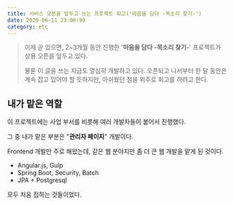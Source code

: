 ```yaml
---
title: 서비스 오픈을 앞두고 쓰는 프로젝트 회고('마음을 담다 -목소리 찾기-')
date: 2020-06-11 23:06:99
category: etc
---
```


> 이제 곧 있으면, 2~3개월 동안 진행한 '**마음을 담다 -목소리 찾기-**' 프로젝트가 상용 오픈을 앞두고 있다.
>
> 물론 이 글을 쓰는 지금도 열심히 개발하고 있다. 오픈되고 나서부터 한 달 동안은 계속 잡고 있어야 할 듯하지만, 아쉬웠던 점을 위주로 회고를 하려고 한다.

## 내가 맡은 역할

 이 프로젝트에는 사업 부서를 비롯해 여러 개발자들이 붙어서 진행했다.

그 중 내가 맡은 부분은 "**관리자 페이지**" 개발이다.

Frontend 개발만 주로 해왔는데, 같은 웹 분야지만 좀 더 큰 웹 개발을 맡게 된 것이다.

- Angular.js, Gulp
- Spring Boot, Security, Batch
- JPA + Postgresql

모두 처음 접하는 것들이었다. 

